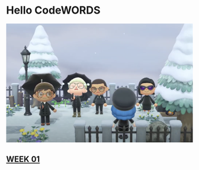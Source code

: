 # Hello CodeWORDS


![Image of AnimalCrossing](https://github.com/Raymondvonz/CodeWords/blob/master/Wholesome%20Animal%20Crossing.png)

## [WEEK 01](https://raymondvonz.github.io/CodeWords/W1) 
